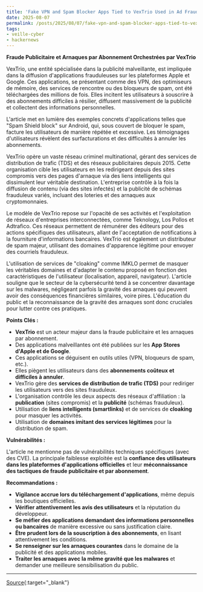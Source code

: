 ```yaml
---
title: 'Fake VPN and Spam Blocker Apps Tied to VexTrio Used in Ad Fraud, Subscription Scams'
date: 2025-08-07
permalink: /posts/2025/08/07/fake-vpn-and-spam-blocker-apps-tied-to-vextrio-used-in-ad-fraud-subscription-scams/
tags:
- veille-cyber
- hackernews
---
```

**Fraude Publicitaire et Arnaques par Abonnement Orchestrées par VexTrio**

VexTrio, une entité spécialisée dans la publicité malveillante, est impliquée dans la diffusion d'applications frauduleuses sur les plateformes Apple et Google. Ces applications, se présentant comme des VPN, des optimiseurs de mémoire, des services de rencontre ou des bloqueurs de spam, ont été téléchargées des millions de fois. Elles incitent les utilisateurs à souscrire à des abonnements difficiles à résilier, diffusent massivement de la publicité et collectent des informations personnelles.

L'article met en lumière des exemples concrets d'applications telles que "Spam Shield block" sur Android, qui, sous couvert de bloquer le spam, facture les utilisateurs de manière répétée et excessive. Les témoignages d'utilisateurs révèlent des surfacturations et des difficultés à annuler les abonnements.

VexTrio opère un vaste réseau criminel multinational, gérant des services de distribution de trafic (TDS) et des réseaux publicitaires depuis 2015. Cette organisation cible les utilisateurs en les redirigeant depuis des sites compromis vers des pages d'arnaque via des liens intelligents qui dissimulent leur véritable destination. L'entreprise contrôle à la fois la diffusion de contenu (via des sites infectés) et la publicité de schémas frauduleux variés, incluant des loteries et des arnaques aux cryptomonnaies.

Le modèle de VexTrio repose sur l'opacité de ses activités et l'exploitation de réseaux d'entreprises interconnectées, comme Teknology, Los Pollos et Adtrafico. Ces réseaux permettent de rémunérer des éditeurs pour des actions spécifiques des utilisateurs, allant de l'acceptation de notifications à la fourniture d'informations bancaires. VexTrio est également un distributeur de spam majeur, utilisant des domaines d'apparence légitime pour envoyer des courriels frauduleux.

L'utilisation de services de "cloaking" comme IMKLO permet de masquer les véritables domaines et d'adapter le contenu proposé en fonction des caractéristiques de l'utilisateur (localisation, appareil, navigateur). L'article souligne que le secteur de la cybersécurité tend à se concentrer davantage sur les malwares, négligeant parfois la gravité des arnaques qui peuvent avoir des conséquences financières similaires, voire pires. L'éducation du public et la reconnaissance de la gravité des arnaques sont donc cruciales pour lutter contre ces pratiques.

**Points Clés :**

*   **VexTrio** est un acteur majeur dans la fraude publicitaire et les arnaques par abonnement.
*   Des applications malveillantes ont été publiées sur les **App Stores d'Apple et de Google**.
*   Ces applications se déguisent en outils utiles (VPN, bloqueurs de spam, etc.).
*   Elles piègent les utilisateurs dans des **abonnements coûteux et difficiles à annuler**.
*   VexTrio gère des **services de distribution de trafic (TDS)** pour rediriger les utilisateurs vers des sites frauduleux.
*   L'organisation contrôle les deux aspects des réseaux d'affiliation : la **publication** (sites compromis) et la **publicité** (schémas frauduleux).
*   Utilisation de **liens intelligents (smartlinks)** et de services de **cloaking** pour masquer les activités.
*   Utilisation de **domaines imitant des services légitimes** pour la distribution de spam.

**Vulnérabilités :**

L'article ne mentionne pas de vulnérabilités techniques spécifiques (avec des CVE). La principale faiblesse exploitée est la **confiance des utilisateurs dans les plateformes d'applications officielles** et leur **méconnaissance des tactiques de fraude publicitaire et par abonnement**.

**Recommandations :**

*   **Vigilance accrue lors du téléchargement d'applications**, même depuis les boutiques officielles.
*   **Vérifier attentivement les avis des utilisateurs** et la réputation du développeur.
*   **Se méfier des applications demandant des informations personnelles ou bancaires** de manière excessive ou sans justification claire.
*   **Être prudent lors de la souscription à des abonnements**, en lisant attentivement les conditions.
*   **Se renseigner sur les arnaques courantes** dans le domaine de la publicité et des applications mobiles.
*   **Traiter les arnaques avec la même gravité que les malwares** et demander une meilleure sensibilisation du public.

---
[Source](https://thehackernews.com/2025/08/fake-vpn-and-spam-blocker-apps-tied-to.html){:target="_blank"}
